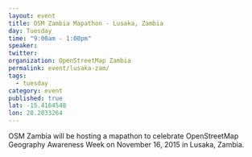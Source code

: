 ```yaml
---
layout: event
title: OSM Zambia Mapathon - Lusaka, Zambia 
day: Tuesday
time: "9:00am - 1:00pm"
speaker: 
twitter: 
organization: OpenStreetMap Zambia
permalink: event/lusaka-zam/
tags: 
  - tuesday
category: event
published: true
lat: -15.4164548
lon: 28.2033264
---
```


OSM Zambia will be hosting a mapathon to celebrate OpenStreetMap Geography Awareness Week on November 16, 2015 in Lusaka, Zambia. 
